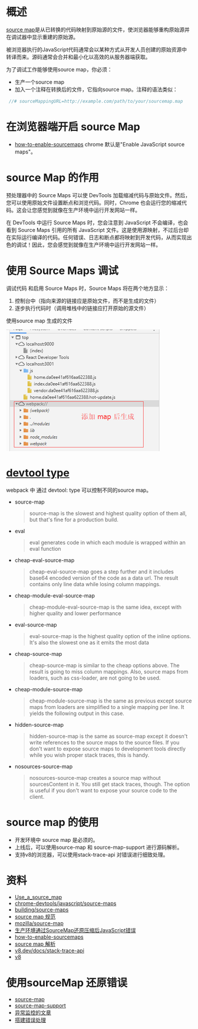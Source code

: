 # 概述
[source map](https://www.html5rocks.com/en/tutorials/developertools/sourcemaps/)是从已转换的代码映射到原始源的文件，使浏览器能够重构原始源并在调试器中显示重建的原始源。

被浏览器执行的JavaScript代码通常会以某种方式从开发人员创建的原始资源中转译而来。源码通常会合并和最小化以高效的从服务器端获取。

为了调试工作能够使用source map，你必须：
* 生产一个source map
* 加入一个注释在转换后的文件，它指向source map。注释的语法类似：
```js
 //# sourceMappingURL=http://example.com/path/to/your/sourcemap.map
```

# 在浏览器端开启 source Map 
* [how-to-enable-sourcemaps](https://gist.github.com/jakebellacera/336c4982194bcb02ef8a)
chrome 默认是"Enable JavaScript source maps"。

# source Map 的作用
预处理器中的 Source Maps 可以使 DevTools 加载缩减代码与原始文件。然后，您可以使用原始文件设置断点和浏览代码。同时，Chrome 也会运行您的缩减代码。这会让您感觉到就像在生产环境中运行开发网站一样。

在 DevTools 中运行 Source Maps 时，您会注意到 JavaScript 不会编译，也会看到 Source Maps 引用的所有 JavaScript 文件。这是使用源映射，不过后台却在实际运行编译的代码。任何错误、日志和断点都将映射到开发代码，从而实现出色的调试！因此，您会感觉到就像在生产环境中运行开发网站一样。

# 使用 Source Maps 调试
调试代码 和启用 Source Maps 时，Source Maps 将在两个地方显示：

1. 控制台中（指向来源的链接应是原始文件，而不是生成的文件）
2. 逐步执行代码时（调用堆栈中的链接应打开原始的源文件）

使用source map 生成的文件

<img src='../assets/sourceMap.png'/>

# [devtool type](https://survivejs.com/webpack/building/source-maps/)
webpack 中 通过 devtool: type 可以控制不同的source map。
* source-map
  > source-map is the slowest and highest quality option of them all, but that's fine for a production build.
* eval
  > eval generates code in which each module is wrapped within an eval function
* cheap-eval-source-map
  > cheap-eval-source-map goes a step further and it includes base64 encoded version of the code as a data url. The result contains only line data while losing column mappings.
* cheap-module-eval-source-map
  > cheap-module-eval-source-map is the same idea, except with higher quality and lower performance
* eval-source-map
  > eval-source-map is the highest quality option of the inline options. It's also the slowest one as it emits the most data
* cheap-source-map
  > cheap-source-map is similar to the cheap options above. The result is going to miss column mappings. Also, source maps from loaders, such as css-loader, are not going to be used.
* cheap-module-source-map
  > cheap-module-source-map is the same as previous except source maps from loaders are simplified to a single mapping per line. It yields the following output in this case.
* hidden-source-map
  > hidden-source-map is the same as source-map except it doesn't write references to the source maps to the source files. If you don't want to expose source maps to development tools directly while you wish proper stack traces, this is handy.
* nosources-source-map
  > nosources-source-map creates a source map without sourcesContent in it. You still get stack traces, though. The option is useful if you don't want to expose your source code to the client.

# source map 的使用
* 开发环境中 source map 是必须的。
* 上线后，可以使用source-map 和 source-map-support 进行源码解析。
* 支持v8的浏览器，可以使用stack-trace-api 对错误进行细致处理。

# 资料
* [Use_a_source_map](https://developer.mozilla.org/zh-CN/docs/Tools/Debugger/How_to/Use_a_source_map)
* [chrome-devtools/javascript/source-maps](https://developers.google.com/web/tools/chrome-devtools/javascript/source-maps)
* [building/source-maps](https://survivejs.com/webpack/building/source-maps/)
* [source map 规范](https://docs.google.com/document/d/1U1RGAehQwRypUTovF1KRlpiOFze0b-_2gc6fAH0KY0k/edit)
* [mozilla/source-map](https://github.com/mozilla/source-map)
* [生产环境通过SourceMap还原压缩后JavaScript错误](https://zhuanlan.zhihu.com/p/64033141)
* [how-to-enable-sourcemaps](https://gist.github.com/jakebellacera/336c4982194bcb02ef8a)
* [source map 解析](https://github.com/joeyguo/blog/issues/14)
* [v8.dev/docs/stack-trace-api](https://v8.dev/docs/stack-trace-api)
* [v8](https://github.com/v8/v8)

# 使用sourceMap 还原错误
* [source-map](https://github.com/mozilla/source-map)
* [source-map-support](https://www.npmjs.com/package/source-map-support)
* [异常监控的文章](https://github.com/joeyguo/blog/issues/13)
* [搭建错误处理](https://zhuanlan.zhihu.com/p/26267678)